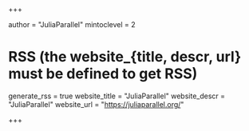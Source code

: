 <!--
Add here global page variables to use throughout your website.
-->
+++

author = "JuliaParallel"
mintoclevel = 2

# RSS (the website_{title, descr, url} must be defined to get RSS)
generate_rss = true
website_title = "JuliaParallel"
website_descr = "JuliaParallel"
website_url   = "https://juliaparallel.org/"

+++
